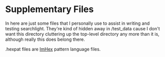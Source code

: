 # Supplementary Files

In here are just some files that I personally use to assist in writing and testing searchlight. They're kind of hidden away in /test_data cause I don't want this directory cluttering up the top-level directory any more than it is, although really this does belong there.

.hexpat files are [ImHex](https://imhex.werwolv.net/) pattern language files.